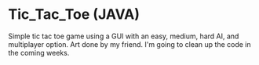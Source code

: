 # Tic_Tac_Toe (JAVA)
Simple tic tac toe game using a GUI with an easy, medium, hard AI, and multiplayer option. Art done by my friend. I'm going to clean up the code in the coming weeks.
